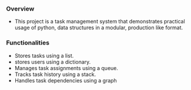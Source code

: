 ### Overview
- This project is a task management system that demonstrates practical usage of python, data structures in a modular, production like format.

### Functionalities

- Stores tasks using a list.
- stores users using a dictionary.
- Manages task assignments using a queue.
- Tracks task history using a stack.
- Handles task dependencies using a graph